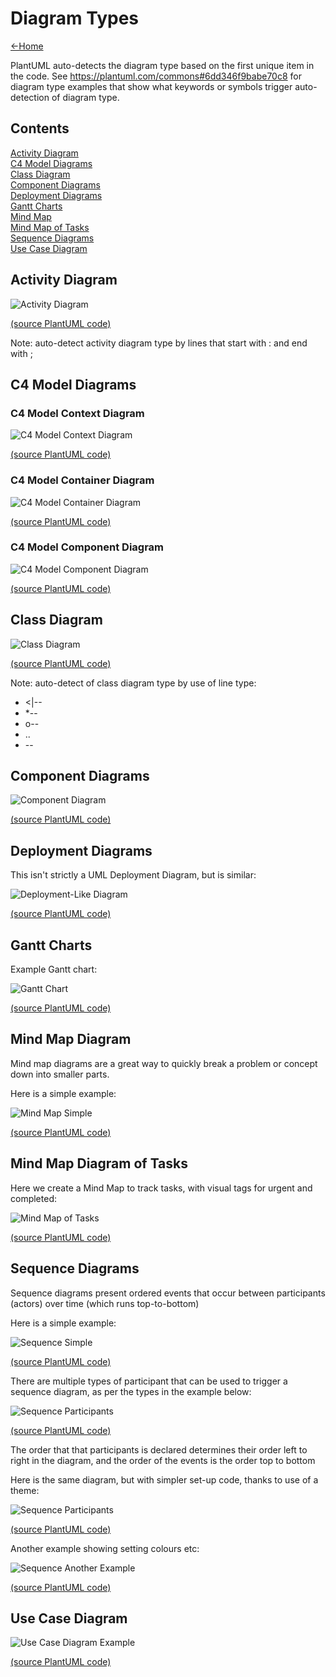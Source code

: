 # Diagram Types

[<-Home](../../README.md)

PlantUML auto-detects the diagram type based on the first unique item in the code.
See https://plantuml.com/commons#6dd346f9babe70c8 for diagram type examples that show what keywords or symbols trigger auto-detection of diagram type.

## Contents

[Activity Diagram](#activity-diagram)<br>
[C4 Model Diagrams](#c4-diagram)<br>
[Class Diagram](#class-diagram)<br>
[Component Diagrams](#component-diagrams)<br>
[Deployment Diagrams](#deployment-diagrams)<br>
[Gantt Charts](#gantt-charts)<br>
[Mind Map](#mindmap-diagram)<br>
[Mind Map of Tasks](#mindmap-diagram-tasks)<br>
[Sequence Diagrams](#sequence-diagram)<br>
[Use Case Diagram](#use-case-diagram)<br>


<a name="activity-diagram"/>

## Activity Diagram

![Activity Diagram](http://www.plantuml.com/plantuml/proxy?cache=no&src=https://raw.githubusercontent.com/alphahm/PlantUML-Examples/master/docs/Diagram-Types/source/activity-diagram.puml)

[(source PlantUML code)](source/activity-diagram.puml)

Note: auto-detect activity diagram type by lines that start with : and end with ;


<a name="c4-diagram"/>

## C4 Model Diagrams

### C4 Model Context Diagram

![C4 Model Context Diagram](source/c4-model-context-diagram/c4-model-context-diagram.png)

[(source PlantUML code)](source/c4-model-context-diagram.md)

### C4 Model Container Diagram

![C4 Model Container Diagram](source/c4-model-container-diagram/c4-model-container-diagram.png)

[(source PlantUML code)](source/c4-model-container-diagram.md)

### C4 Model Component Diagram

![C4 Model Component Diagram](source/c4-model-component-diagram/c4-model-component-diagram.png)

[(source PlantUML code)](source/c4-model-component-diagram.md)


<a name="class-diagram"/>

## Class Diagram

![Class Diagram](source/class-diagram/class-diagram.png)

[(source PlantUML code)](source/class-diagram.md)

Note: auto-detect of class diagram type by use of line type:
* <|--
* *--
* o--
* ..
* --


<a name="component-diagrams"/>

## Component Diagrams

![Component Diagram](source/component-diagram/component-diagram.png)

[(source PlantUML code)](source/component-diagram.md)


<a name="deployment-diagrams"/>

## Deployment Diagrams

This isn't strictly a UML Deployment Diagram, but is similar:

![Deployment-Like Diagram](source/deployment-like-diagram/deployment-like-diagram.png)

[(source PlantUML code)](source/deployment-like-diagram.md)


<a name="gantt-charts"/>

## Gantt Charts

Example Gantt chart:

![Gantt Chart](source/gantt/gantt.png)

[(source PlantUML code)](source/gantt.md)


<a name="mindmap-diagram"/>

## Mind Map Diagram

Mind map diagrams are a great way to quickly break a problem or concept down into smaller parts.

Here is a simple example:

![Mind Map Simple](source/mindmap/mindmap.png)

[(source PlantUML code)](source/mindmap.md)

<a name="mindmap-diagram-tasks"/>

## Mind Map Diagram of Tasks

Here we create a Mind Map to track tasks, with visual tags for urgent and completed:

![Mind Map of Tasks ](source/mindmap-tasks/mindmap-tasks.png)

[(source PlantUML code)](source/mindmap-tasks.md)


<a name="sequence-diagram"/>

## Sequence Diagrams

Sequence diagrams present ordered events that occur between participants (actors) over time (which runs top-to-bottom)

Here is a simple example:

![Sequence Simple](source/sequence-simple/sequence-simple.png)

[(source PlantUML code)](source/sequence-simple.md)

There are multiple types of participant that can be used to trigger a sequence diagram, as per the types in the example below:

![Sequence Participants](source/sequence-participants/sequence-participants.png)

[(source PlantUML code)](source/sequence-participants.md)

The order that that participants is declared determines their order left to right in the diagram, and the order of the events is the order top to bottom

Here is the same diagram, but with simpler set-up code, thanks to use of a theme:

![Sequence Participants](source/sequence-participants-theme/sequence-participants-theme.png)

[(source PlantUML code)](source/sequence-participants-theme.md)

Another example showing setting colours etc:

![Sequence Another Example](source/sequence-another-example/sequence-another-example.png)

[(source PlantUML code)](source/sequence-another-example.md)

<a name="use-case-diagram"/>


## Use Case Diagram

![Use Case Diagram Example](source/use-case-diagram/use-case-diagram.png)

[(source PlantUML code)](source/use-case-diagram.md)


